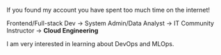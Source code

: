 If you found my account you have spent too much time on the internet! 

Frontend/Full-stack Dev -> System Admin/Data Analyst -> IT Community Instructor -> **Cloud Engineering**

I am very interested in learning about DevOps and MLOps.

